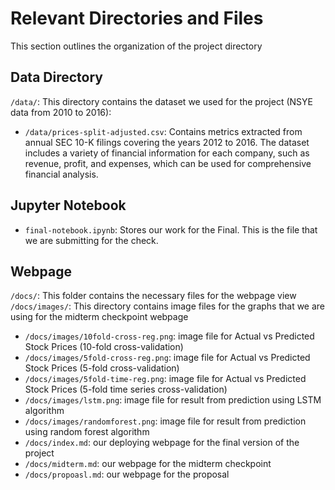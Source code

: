 
# Relevant Directories and Files

This section outlines the organization of the project directory

## Data Directory

`/data/`: This directory contains the dataset we used for the project (NSYE data from 2010 to 2016):

- `/data/prices-split-adjusted.csv`: Contains metrics extracted from annual SEC 10-K filings covering the years 2012 to 2016. The dataset includes a variety of financial information for each company, such as revenue, profit, and expenses, which can be used for comprehensive financial analysis.

## Jupyter Notebook
- `final-notebook.ipynb`: Stores our work for the Final. This is the file that we are submitting for the check.

## Webpage
`/docs/`: This folder contains the necessary files for the webpage view
`/docs/images/`: This directory contains image files for the graphs that we are using for the midterm checkpoint webpage
- `/docs/images/10fold-cross-reg.png`: image file for Actual vs Predicted Stock Prices (10-fold cross-validation)
- `/docs/images/5fold-cross-reg.png`: image file for Actual vs Predicted Stock Prices (5-fold cross-validation)
- `/docs/images/5fold-time-reg.png`: image file for Actual vs Predicted Stock Prices (5-fold time series cross-validation)
- `/docs/images/lstm.png`: image file for result from prediction using LSTM algorithm 
- `/docs/images/randomforest.png`: image file for result from prediction using random forest algorithm 
- `/docs/index.md`: our deploying webpage for the final version of the project
- `/docs/midterm.md`: our webpage for the midterm checkpoint
- `/docs/propoasl.md`: our webpage for the proposal
